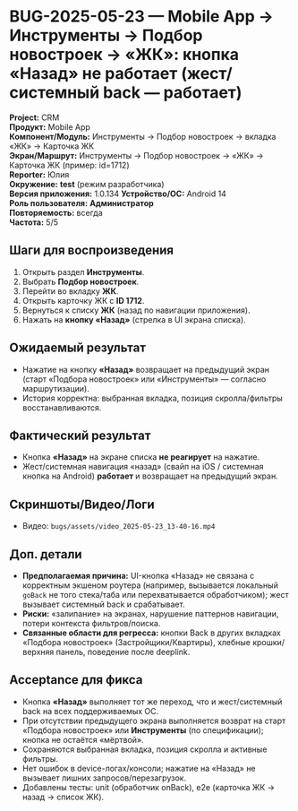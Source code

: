 # BUG-2025-05-23 — Mobile App → Инструменты → Подбор новостроек → «ЖК»: кнопка «Назад» не работает (жест/системный back — работает)

**Project:** CRM  
**Продукт:** Mobile App  
**Компонент/Модуль:** Инструменты → Подбор новостроек → вкладка «ЖК» → Карточка ЖК  
**Экран/Маршрут:** Инструменты → Подбор новостроек → «ЖК» → Карточка ЖК (пример: id=1712)  
**Reporter:** Юлия  
**Окружение:** **test** (режим разработчика)  
**Версия приложения:** 1.0.134 
**Устройство/ОС:** Android 14  
**Роль пользователя:** **Администратор**  
**Повторяемость:** всегда  
**Частота:** 5/5

## Шаги для воспроизведения
1. Открыть раздел **Инструменты**.  
2. Выбрать **Подбор новостроек**.  
3. Перейти во вкладку **ЖК**.  
4. Открыть карточку ЖК с **ID 1712**.  
5. Вернуться к списку **ЖК** (назад по навигации приложения).  
6. Нажать на **кнопку «Назад»** (стрелка в UI экрана списка).

## Ожидаемый результат
- Нажатие на кнопку **«Назад»** возвращает на предыдущий экран (старт «Подбора новостроек» или «Инструменты» — согласно маршрутизации).  
- История корректна: выбранная вкладка, позиция скролла/фильтры восстанавливаются.

## Фактический результат
- Кнопка **«Назад»** на экране списка **не реагирует** на нажатие.  
- Жест/системная навигация «назад» (свайп на iOS / системная кнопка на Android) **работает** и возвращает на предыдущий экран.

## Скриншоты/Видео/Логи
- Видео: `bugs/assets/video_2025-05-23_13-40-16.mp4`  

## Доп. детали
- **Предполагаемая причина:** UI-кнопка «Назад» не связана с корректным экшеном роутера (например, вызывается локальный `goBack` не того стека/таба или перехватывается обработчиком); жест вызывает системный back и срабатывает.  
- **Риски:** «залипание» на экранах, нарушение паттернов навигации, потери контекста фильтров/поиска.  
- **Связанные области для регресса:** кнопки Back в других вкладках «Подбора новостроек» (Застройщики/Квартиры), хлебные крошки/верхняя панель, поведение после deeplink.

## Acceptance для фикса
- Кнопка **«Назад»** выполняет тот же переход, что и жест/системный back на всех поддерживаемых ОС.  
- При отсутствии предыдущего экрана выполняется возврат на старт «Подбора новостроек» или **Инструменты** (по спецификации); кнопка не остаётся «мёртвой».  
- Сохраняются выбранная вкладка, позиция скролла и активные фильтры.  
- Нет ошибок в device-логах/консоли; нажатие на «Назад» не вызывает лишних запросов/перезагрузок.  
- Добавлены тесты: unit (обработчик onBack), e2e (карточка ЖК → назад → список ЖК).

